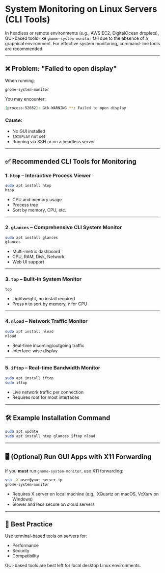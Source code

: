 # System Monitoring on Linux Servers (CLI Tools)

In headless or remote environments (e.g., AWS EC2, DigitalOcean droplets), GUI-based tools like `gnome-system-monitor` fail due to the absence of a graphical environment. For effective system monitoring, command-line tools are recommended.

---

## ❌ Problem: "Failed to open display"
When running:
```bash
gnome-system-monitor
```

You may encounter:
```bash
(process:52082): Gtk-WARNING **: Failed to open display
```

### Cause:
- No GUI installed
- `$DISPLAY` not set
- Running via SSH or on a headless server

---

## ✅ Recommended CLI Tools for Monitoring

### 1. `htop` – Interactive Process Viewer
```bash
sudo apt install htop
htop
```
- CPU and memory usage
- Process tree
- Sort by memory, CPU, etc.

---

### 2. `glances` – Comprehensive CLI System Monitor
```bash
sudo apt install glances
glances
```
- Multi-metric dashboard
- CPU, RAM, Disk, Network
- Web UI support

---

### 3. `top` – Built-in System Monitor
```bash
top
```
- Lightweight, no install required
- Press `M` to sort by memory, `P` for CPU

---

### 4. `nload` – Network Traffic Monitor
```bash
sudo apt install nload
nload
```
- Real-time incoming/outgoing traffic
- Interface-wise display

---

### 5. `iftop` – Real-time Bandwidth Monitor
```bash
sudo apt install iftop
sudo iftop
```
- Live network traffic per connection
- Requires root for most interfaces

---

## 🛠️ Example Installation Command
```bash
sudo apt update
sudo apt install htop glances iftop nload
```

---

## 🖥️ (Optional) Run GUI Apps with X11 Forwarding

If you **must** run `gnome-system-monitor`, use X11 forwarding:
```bash
ssh -X user@your-server-ip
gnome-system-monitor
```

- Requires X server on local machine (e.g., XQuartz on macOS, VcXsrv on Windows)
- Slower and less secure on cloud servers

---

## 📌 Best Practice

Use terminal-based tools on servers for:
- Performance
- Security
- Compatibility

GUI-based tools are best left for local desktop Linux environments.


